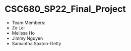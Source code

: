 # CSC680_SP22_Final_Project

- Team Members:
- Ze Lei
- Melissa Ho
- Jimmy Nguyen
- Samantha Saxton-Getty
